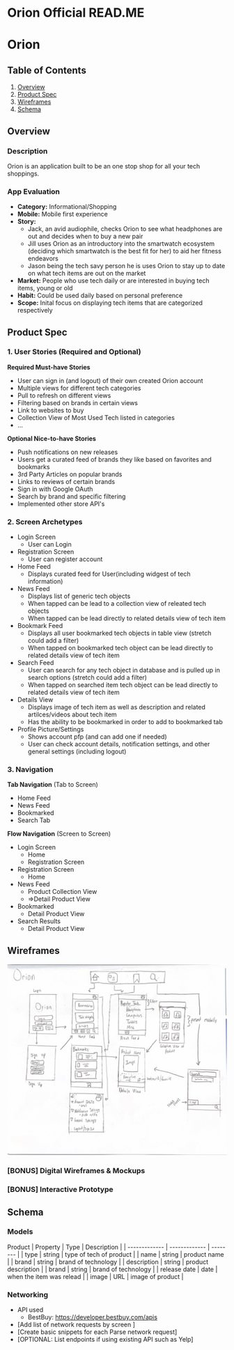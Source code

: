 Orion Official READ.ME
===

# Orion

## Table of Contents
1. [Overview](#Overview)
1. [Product Spec](#Product-Spec)
1. [Wireframes](#Wireframes)
2. [Schema](#Schema)

## Overview
### Description
Orion is an application built to be an one stop shop for all your tech shoppings.

### App Evaluation
- **Category:** Informational/Shopping
- **Mobile:** Mobile first experience
- **Story:** 
  * Jack, an avid audiophile, checks Orion to see what headphones are out and decides when to buy a new pair
  * Jill uses Orion as an introductory into the smartwatch ecosystem (deciding which smartwatch is the best fit for her) to aid her fitness endeavors
  * Jason being the tech savy person he is uses Orion to stay up to date on what tech items are out on the market
- **Market:** People who use tech daily or are interested in buying tech items, young or old
- **Habit:** Could be used daily based on personal preference
- **Scope:** Inital focus on displaying tech items that are categorized respectively

## Product Spec

### 1. User Stories (Required and Optional)

**Required Must-have Stories**

* User can sign in (and logout) of their own created Orion account
* Multiple views for different tech categories
* Pull to refresh on different views
* Filtering based on brands in certain views
* Link to websites to buy
* Collection View of Most Used Tech listed in categories
* ...

**Optional Nice-to-have Stories**

* Push notifications on new releases
* Users get a curated feed of brands they like based on favorites and bookmarks
* 3rd Party Articles on popular brands
* Links to reviews of certain brands
* Sign in with Google OAuth
* Search by brand and specific filtering
* Implemented other store API's

### 2. Screen Archetypes

* Login Screen
   * User can Login
* Registration Screen
   * User can register account
* Home Feed
    * Displays curated feed for User(including widgest of tech information)
* News Feed
    * Displays list of generic tech objects
    * When tapped can be lead to a collection view of releated tech objects
    * When tapped can be lead directly to related details view of tech item
* Bookmark Feed
    * Displays all user bookmarked tech objects in table view (stretch could add a filter)
    * When tapped on bookmarked tech object can be lead directly to related details view of tech item
* Search Feed
    * User can search for any tech object in database and is pulled up in search options (stretch could add a filter)
    * When tapped on searched item tech object can be lead directly to related details view of tech item
* Details View
    * Displays image of tech item as well as description and related artilces/videos about tech item
    * Has the ability to be bookmarked in order to add to bookmarked tab
* Profile Picture/Settings
    * Shows account pfp (and can add one if needed)
    * User can check account details, notification settings, and other general settings (including logout)

### 3. Navigation

**Tab Navigation** (Tab to Screen)

* Home Feed
* News Feed
* Bookmarked
* Search Tab

**Flow Navigation** (Screen to Screen)

* Login Screen
   * Home
   * Registration Screen
* Registration Screen
   * Home
* News Feed
   * Product Collection View
   * =>Detail Product View
* Bookmarked
    * Detail Product View
* Search Results
    * Detail Product View

## Wireframes
<img src="https://github.com/myles-block/ProjectOrion/blob/main/Orion%20Wire-Frame.png" width=1000>

### [BONUS] Digital Wireframes & Mockups

### [BONUS] Interactive Prototype

## Schema 

### Models
Product
| Property     | Type      | Description     |
| ------------- | ------------- | -------- |
| type          | string         | type of tech of product  |
| name           | string         | product name  |
| brand           | string         | brand of technology  |
| description     | string         | product description  |
| brand           | string         | brand of technology  |
| release date    | date         | when the item was relead |
| image           | URL         | image of product  |

### Networking
- API used
  * BestBuy: https://developer.bestbuy.com/apis
- [Add list of network requests by screen ]
- [Create basic snippets for each Parse network request]
- [OPTIONAL: List endpoints if using existing API such as Yelp]
